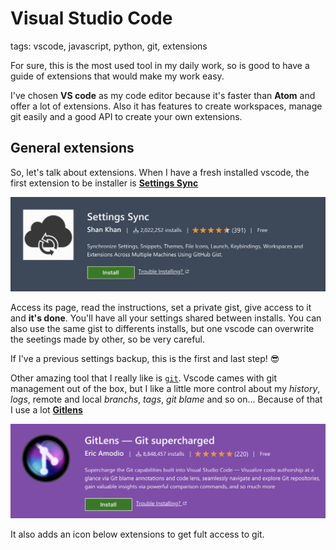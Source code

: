 # Visual Studio **Code**

tags: vscode, javascript, python, git, extensions

For sure, this is the most used tool in my daily work, so is good to have a guide of extensions that would make my work easy.

I've chosen **VS code** as my code editor because it's faster than **Atom** and offer a lot of extensions. Also it has features to create workspaces, manage git easily and a good API to create your own extensions.

## General extensions

So, let's talk about extensions. When I have a fresh installed vscode, the first extension to be installer is [**Settings Sync**](https://marketplace.visualstudio.com/items?itemName=Shan.code-settings-sync)

[![Settings-sync](../images/settings-sync.png)](https://marketplace.visualstudio.com/items?itemName=Shan.code-settings-sync)

Access its page, read the instructions, set a private gist, give access to it and **it's done**. You'll have all your settings shared between installs. You can also use the same gist to differents installs, but one vscode can overwrite the seetings made by other, so be very careful.

If I've a previous settings backup, this is the first and last step! 😎

Other amazing tool that I really like is [`git`](./git.md). Vscode cames with git management out of the box, but I like a little more control about my *history*, *logs*, remote and local *branchs*, *tags*, *git blame* and so on... Because of that I use a lot [**Gitlens**](https://marketplace.visualstudio.com/items?itemName=eamodio.gitlens)

[![Gitlens](../images/gitlens.png)](https://marketplace.visualstudio.com/items?itemName=eamodio.gitlens)

It also adds an icon below extensions to get fult access to git.